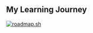 ## My Learning Journey
[![roadmap.sh](https://roadmap.sh/card/tall/68e620021d72874d1018bb61?variant=dark&roadmaps=linux%2Cdocker%2Csql%2Cgit-github)](https://roadmap.sh)
